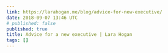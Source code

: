 ```yaml
---
link: https://larahogan.me/blog/advice-for-new-executive/
date: 2018-09-07 13:46 UTC
# published: false
published: true
title: Advice for a new executive | Lara Hogan
tags: []
---
```



